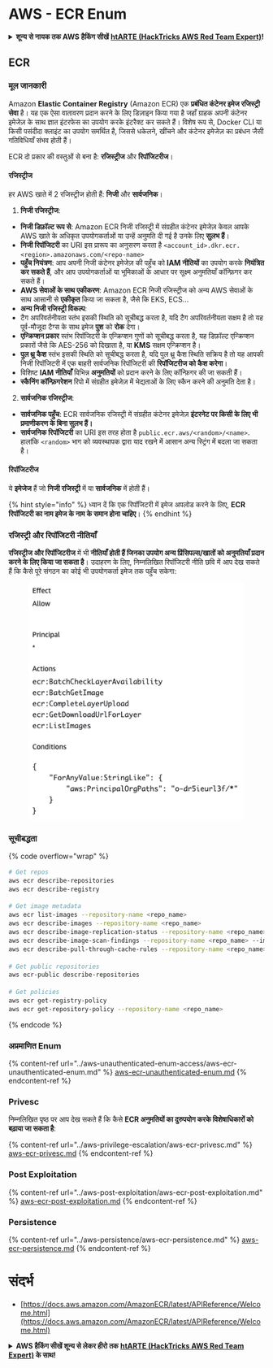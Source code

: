 # AWS - ECR Enum

<details>

<summary><strong>शून्य से नायक तक AWS हैकिंग सीखें</strong> <a href="https://training.hacktricks.xyz/courses/arte"><strong>htARTE (HackTricks AWS Red Team Expert)</strong></a><strong>!</strong></summary>

HackTricks का समर्थन करने के अन्य तरीके:

* यदि आप चाहते हैं कि आपकी **कंपनी का विज्ञापन HackTricks में दिखाई दे** या **HackTricks को PDF में डाउनलोड करें**, तो [**सब्सक्रिप्शन प्लान्स**](https://github.com/sponsors/carlospolop) देखें!
* [**आधिकारिक PEASS & HackTricks स्वैग प्राप्त करें**](https://peass.creator-spring.com)
* [**The PEASS Family**](https://opensea.io/collection/the-peass-family) की खोज करें, हमारा विशेष [**NFTs**](https://opensea.io/collection/the-peass-family) संग्रह
* 💬 [**Discord समूह**](https://discord.gg/hRep4RUj7f) में **शामिल हों** या [**टेलीग्राम समूह**](https://t.me/peass) या **Twitter** पर मुझे 🐦 [**@carlospolopm**](https://twitter.com/carlospolopm) **का अनुसरण करें**.
* **HackTricks** और [**HackTricks Cloud**](https://github.com/carlospolop/hacktricks-cloud) github repos में PRs सबमिट करके अपनी हैकिंग ट्रिक्स साझा करें.

</details>

## ECR

### मूल जानकारी

Amazon **Elastic Container Registry** (Amazon ECR) एक **प्रबंधित कंटेनर इमेज रजिस्ट्री सेवा** है। यह एक ऐसा वातावरण प्रदान करने के लिए डिज़ाइन किया गया है जहाँ ग्राहक अपनी कंटेनर इमेजेज़ के साथ ज्ञात इंटरफेस का उपयोग करके इंटरैक्ट कर सकते हैं। विशेष रूप से, Docker CLI या किसी पसंदीदा क्लाइंट का उपयोग समर्थित है, जिससे धकेलने, खींचने और कंटेनर इमेजेज़ का प्रबंधन जैसी गतिविधियाँ संभव होती हैं।

ECR दो प्रकार की वस्तुओं से बना है: **रजिस्ट्रीज** और **रिपॉजिटरीज**।

#### रजिस्ट्रीज

हर AWS खाते में 2 रजिस्ट्रीज होती हैं: **निजी** और **सार्वजनिक**।

1. **निजी रजिस्ट्रीज**:

* **निजी डिफ़ॉल्ट रूप से**: Amazon ECR निजी रजिस्ट्री में संग्रहीत कंटेनर इमेजेज़ केवल आपके AWS खाते के अधिकृत उपयोगकर्ताओं या उन्हें अनुमति दी गई है उनके लिए **सुलभ हैं**।
* **निजी रिपॉजिटरी** का URI इस प्रारूप का अनुसरण करता है `<account_id>.dkr.ecr.<region>.amazonaws.com/<repo-name>`
* **पहुँच नियंत्रण**: आप अपनी निजी कंटेनर इमेजेज़ की पहुँच को **IAM नीतियों** का उपयोग करके **नियंत्रित कर सकते हैं**, और आप उपयोगकर्ताओं या भूमिकाओं के आधार पर सूक्ष्म अनुमतियाँ कॉन्फ़िगर कर सकते हैं।
* **AWS सेवाओं के साथ एकीकरण**: Amazon ECR निजी रजिस्ट्रीज को अन्य AWS सेवाओं के साथ आसानी से **एकीकृत** किया जा सकता है, जैसे कि EKS, ECS...
* **अन्य निजी रजिस्ट्री विकल्प**:
* टैग अपरिवर्तनीयता स्तंभ इसकी स्थिति को सूचीबद्ध करता है, यदि टैग अपरिवर्तनीयता सक्षम है तो यह पूर्व-मौजूदा टैग्स के साथ इमेज **पुश** को **रोक** देगा।
* **एन्क्रिप्शन प्रकार** स्तंभ रिपॉजिटरी के एन्क्रिप्शन गुणों को सूचीबद्ध करता है, यह डिफ़ॉल्ट एन्क्रिप्शन प्रकारों जैसे कि AES-256 को दिखाता है, या **KMS** सक्षम एन्क्रिप्शन है।
* **पुल थ्रू कैश** स्तंभ इसकी स्थिति को सूचीबद्ध करता है, यदि पुल थ्रू कैश स्थिति सक्रिय है तो यह आपकी निजी रिपॉजिटरी में एक बाहरी सार्वजनिक रिपॉजिटरी की **रिपॉजिटरीज को कैश करेगा**।
* विशिष्ट **IAM नीतियाँ** विभिन्न **अनुमतियों** को प्रदान करने के लिए कॉन्फ़िगर की जा सकती हैं।
* **स्कैनिंग कॉन्फ़िगरेशन** रिपो में संग्रहीत इमेजेज़ में भेद्यताओं के लिए स्कैन करने की अनुमति देता है।

2. **सार्वजनिक रजिस्ट्रीज**:

* **सार्वजनिक पहुँच**: ECR सार्वजनिक रजिस्ट्री में संग्रहीत कंटेनर इमेजेज़ **इंटरनेट पर किसी के लिए भी प्रमाणीकरण के बिना सुलभ हैं।**
* **सार्वजनिक रिपॉजिटरी** का URI इस तरह होता है `public.ecr.aws/<random>/<name>`. हालांकि `<random>` भाग को व्यवस्थापक द्वारा याद रखने में आसान अन्य स्ट्रिंग में बदला जा सकता है।

#### **रिपॉजिटरीज**

ये **इमेजेज** हैं जो **निजी रजिस्ट्री** में या **सार्वजनिक** में होती हैं।

{% hint style="info" %}
ध्यान दें कि एक रिपॉजिटरी में इमेज अपलोड करने के लिए, **ECR रिपॉजिटरी का नाम इमेज के नाम के समान होना चाहिए**।
{% endhint %}

### रजिस्ट्री और रिपॉजिटरी नीतियाँ

**रजिस्ट्रीज और रिपॉजिटरीज** में भी **नीतियाँ होती हैं जिनका उपयोग अन्य प्रिंसिपल्स/खातों को अनुमतियाँ प्रदान करने के लिए किया जा सकता है**। उदाहरण के लिए, निम्नलिखित रिपॉजिटरी नीति छवि में आप देख सकते हैं कि कैसे पूरे संगठन का कोई भी उपयोगकर्ता इमेज तक पहुँच सकेगा:

<figure><img src="../../../.gitbook/assets/image (87).png" alt=""><figcaption></figcaption></figure>

### सूचीबद्धता

{% code overflow="wrap" %}
```bash
# Get repos
aws ecr describe-repositories
aws ecr describe-registry

# Get image metadata
aws ecr list-images --repository-name <repo_name>
aws ecr describe-images --repository-name <repo_name>
aws ecr describe-image-replication-status --repository-name <repo_name> --image-id <image_id>
aws ecr describe-image-scan-findings --repository-name <repo_name> --image-id <image_id>
aws ecr describe-pull-through-cache-rules --repository-name <repo_name> --image-id <image_id>

# Get public repositories
aws ecr-public describe-repositories

# Get policies
aws ecr get-registry-policy
aws ecr get-repository-policy --repository-name <repo_name>
```
{% endcode %}

### अप्रमाणित Enum

{% content-ref url="../aws-unauthenticated-enum-access/aws-ecr-unauthenticated-enum.md" %}
[aws-ecr-unauthenticated-enum.md](../aws-unauthenticated-enum-access/aws-ecr-unauthenticated-enum.md)
{% endcontent-ref %}

### Privesc

निम्नलिखित पृष्ठ पर आप देख सकते हैं कि कैसे **ECR अनुमतियों का दुरुपयोग करके विशेषाधिकारों को बढ़ाया जा सकता है**:

{% content-ref url="../aws-privilege-escalation/aws-ecr-privesc.md" %}
[aws-ecr-privesc.md](../aws-privilege-escalation/aws-ecr-privesc.md)
{% endcontent-ref %}

### Post Exploitation

{% content-ref url="../aws-post-exploitation/aws-ecr-post-exploitation.md" %}
[aws-ecr-post-exploitation.md](../aws-post-exploitation/aws-ecr-post-exploitation.md)
{% endcontent-ref %}

### Persistence

{% content-ref url="../aws-persistence/aws-ecr-persistence.md" %}
[aws-ecr-persistence.md](../aws-persistence/aws-ecr-persistence.md)
{% endcontent-ref %}

# संदर्भ
* [https://docs.aws.amazon.com/AmazonECR/latest/APIReference/Welcome.html](https://docs.aws.amazon.com/AmazonECR/latest/APIReference/Welcome.html)

<details>

<summary><strong>AWS हैकिंग सीखें शून्य से लेकर हीरो तक</strong> <a href="https://training.hacktricks.xyz/courses/arte"><strong>htARTE (HackTricks AWS Red Team Expert)</strong></a><strong> के साथ!</strong></summary>

HackTricks का समर्थन करने के अन्य तरीके:

* यदि आप चाहते हैं कि आपकी **कंपनी का विज्ञापन HackTricks में दिखाई दे** या **HackTricks को PDF में डाउनलोड करें** तो [**सदस्यता योजनाएं**](https://github.com/sponsors/carlospolop) देखें!
* [**आधिकारिक PEASS & HackTricks स्वैग**](https://peass.creator-spring.com) प्राप्त करें
* [**The PEASS Family**](https://opensea.io/collection/the-peass-family) की खोज करें, हमारा विशेष [**NFTs**](https://opensea.io/collection/the-peass-family) संग्रह
* 💬 [**Discord समूह**](https://discord.gg/hRep4RUj7f) में **शामिल हों** या [**telegram समूह**](https://t.me/peass) या **Twitter** पर मुझे 🐦 [**@carlospolopm**](https://twitter.com/carlospolopm)** का अनुसरण करें.**
* **HackTricks** के [**github repos**](https://github.com/carlospolop/hacktricks) और [**HackTricks Cloud**](https://github.com/carlospolop/hacktricks-cloud) में PRs सबमिट करके अपनी हैकिंग ट्रिक्स साझा करें।

</details>
